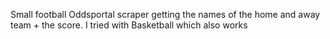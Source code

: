 Small football Oddsportal scraper getting the names of the home and away team + the score.
I tried with Basketball which also works